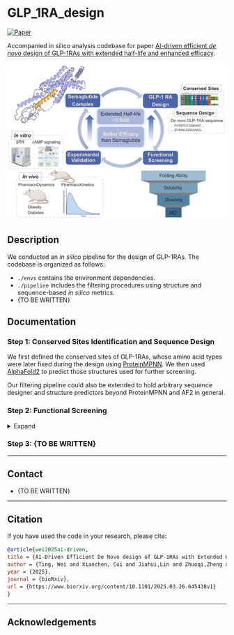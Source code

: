 # GLP_1RA_design
[![Paper](https://img.shields.io/badge/paper-biorxiv.2025.03.26.645438-F0A145)](https://www.biorxiv.org/content/10.1101/2025.03.26.645438v1)



Accompanied in silico analysis codebase for paper [AI-driven efficient *de novo* design of GLP-1RAs with extended half-life and enhanced efficacy](https://www.biorxiv.org/content/10.1101/2025.03.26.645438v1). 

![image](assets/main_fig.jpg)

## Description

We conducted an *in silico* pipeline for the design of GLP-1RAs. The codebase is organized as follows:

* `./envs` contains the environment dependencies.
* `./pipeline` includes the filtering procedures using structure and sequence-based *in silico* metrics.
* {TO BE WRITTEN}



## Documentation

### Step 1: Conserved Sites Identification and Sequence Design

We first defined the conserved sites of GLP-1RAs, whose amino acid types were later fixed during the design using [ProteinMPNN](https://github.com/dauparas/ProteinMPNN.git). We then used [AlphaFold2](https://github.com/google-deepmind/alphafold) to predict those structures used for further screening. 

Our filtering pipeline could also be extended to hold arbitrary sequence designer and structure predictors beyond ProteinMPNN and AF2 in general.

### Step 2: Functional Screening

<details>
    <summary>Expand</summary>

Herein we conduct functional screnning based on various *in silico* metrics of which the usage would be shown within the following steps.

#### Installation

You can set up a conda environment used for the functional screnning by:

``````shell
git clone https://github.com/Immortals-33/GLP_1RA_design.git
cd GLP_1RA_design
conda env create -f envs/env.yaml
source activate glp_1ra_design
``````

#### Motif-RMSD and pLDDT

When calculating the motif-RMSD using the [script](https://github.com/Immortals-33/GLP_1RA_design/blob/main/pipeline/motif_rmsd.py) you should prepare the following information:

* `DESIGN_PATH` is the path storing your designed PDBs. Suppose you have $N$ designed proteins, you should assign an ID for each design like `{protein_name}_1,`, `{protein_name}_2`, ..., `{protein_name}_$N$` with the name of protein and the ID separated by `_` .  
* `REFERENCE_PDB` is the reference protein you used to calcualte the motif-RMSD with. 
* `DESIGN_MOTIF` is a `.txt` file containing the corresponding motifs to be calculated. Each protein takes a line, where the **ID ** and motif number is separated by a **tab character** by default.
* `REFERENCE_MOTIF` is the `.txt` file containing the information of reference motif following the logic aforementioned. 

By then you can use the script to filter the designed proteins. For example, the following command aims to filter the proteins whose pLDDT > 80 and motif-RMSD compared with the native ones < 1.0 Å:

```
python motif_rmsd.py \
       -d DESIGN_PATH \
       -r REFERENCE_PDB \
       --motif-d DESIGN_MOTIF \
       --motif-r REFERENCE_MOTIF \
       --rmsd 1.0 \
       --plddt 80
```

#### SAP (Spatial Aggregation Propensity)  

Since calculating SAP depends on [PyRosetta](https://www.pyrosetta.org/), we recommend using a separate conda environment:

```
conda env create -f envs/pyrosetta.yml
source activate PyRosetta
```

You can then use the following command and [script](https://github.com/Immortals-33/GLP_1RA_design/blob/main/pipeline/sap.py) to filter designed proteins either based on the comparison with reference PDB or a specific value:

```
# This will keep the designed proteins with SAP scores lower than the native
python sap.py \
       -d DESIGN_PATH
       -r REFERENCE_PDB
       
# This will keep the designed proteins with SAP scores < 20
python sap.py \
       -d DESIGN_PATH
       --sap 20.0
```

</details>

### Step 3: {TO BE WRITTEN}





***

## Contact

* {TO BE WRITTEN}



***

## Citation

If you have used the code in your research, please cite:

```bibtex
@article{wei2025ai-driven,
title = {AI-Driven Efficient De Novo design of GLP-1RAs with Extended Half-Life and Enhanced Efficacy},
author = {Ting, Wei and Xiaochen, Cui and Jiahui,Lin and Zhuoqi,Zheng and Taiying, Cui and Liu, Cheng and Xiaoqian, Lin and Junjie, Zhu and Xuyang,Ran and Xiaokun,Hong and Zhangsheng, Yu and Haifeng, Chen},
year = {2025},
journal = {bioRxiv},
url = {https://www.biorxiv.org/content/10.1101/2025.03.26.645438v1}
}
```





***

## Acknowledgements

